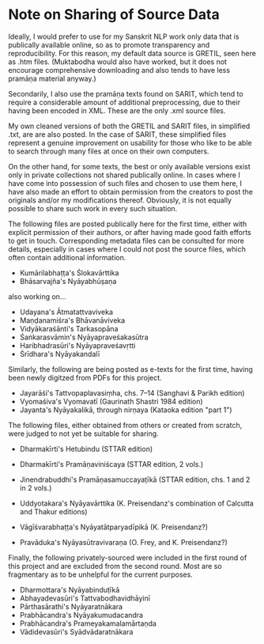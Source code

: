 # Note on Sharing of Source Data

Ideally, I would prefer to use for my Sanskrit NLP work only data that is publically available online, so as to promote transparency and reproducibility. For this reason, my default data source is GRETIL, seen here as .htm files. (Muktabodha would also have worked, but it does not encourage comprehensive downloading and also tends to have less pramāṇa material anyway.)

Secondarily, I also use the pramāṇa texts found on SARIT, which tend to require a considerable amount of additional preprocessing, due to their having been encoded in XML. These are the only .xml source files.

My own cleaned versions of both the GRETIL and SARIT files, in simplified .txt, are are also posted. In the case of SARIT, these simplified files represent a genuine improvement on usability for those who like to be able to search through many files at once on their own computers.

On the other hand, for some texts, the best or only available versions exist only in private collections not shared publically online. In cases where I have come into possession of such files and chosen to use them here, I have also made an effort to obtain permission from the creators to post the originals and/or my modifications thereof. Obviously, it is not equally possible to share such work in every such situation.

The following files are posted publically here for the first time, either with explicit permission of their authors, or after having made good faith efforts to get in touch. Corresponding metadata files can be consulted for more details, especially in cases where I could not post the source files, which often contain additional information.

* Kumārilabhaṭṭa's Ślokavārttika
* Bhāsarvajña's Nyāyabhūṣaṇa

also working on...

* Udayana's Ātmatattvaviveka
* Maṇḍanamiśra's Bhāvanāviveka
* Vidyākaraśānti's Tarkasopāna
* Śaṅkarasvāmin's Nyāyapraveśakasūtra
* Haribhadrasūri's Nyāyapraveśavṛtti
* Śrīdhara's Nyāyakandalī

Similarly, the following are being posted as e-texts for the first time, having been newly digitzed from PDFs for this project.

* Jayarāśi's Tattvopaplavasiṃha, chs. 7–14 (Sanghavi & Parikh edition)
* Vyomaśiva's Vyomavatī (Gaurinath Shastri 1984 edition)
* Jayanta's Nyāyakalikā, through nirṇaya (Kataoka edition "part 1")

The following files, either obtained from others or created from scratch, were judged to not yet be suitable for sharing.

* Dharmakīrti's Hetubindu (STTAR edition)
* Dharmakīrti's Pramāṇaviniścaya (STTAR edition, 2 vols.)
* Jinendrabuddhi's Pramāṇasamuccayaṭīkā (STTAR edition, chs. 1 and 2 in 2 vols.)

* Uddyotakara's Nyāyavārttika (K. Preisendanz's combination of Calcutta and Thakur editions)
* Vāgīśvarabhaṭṭa's Nyāyatātparyadīpikā (K. Preisendanz?)
* Pravāduka's Nyāyasūtravivaraṇa (O. Frey, and K. Preisendanz?)

Finally, the following privately-sourced were included in the first round of this project and are excluded from the second round. Most are so fragmentary as to be unhelpful for the current purposes.

* Dharmottara's Nyāyabinduṭīkā
* Abhayadevasūri's Tattvabodhavidhāyinī
* Pārthasārathi's Nyāyaratnākara
* Prabhācandra's Nyāyakumudacandra
* Prabhācandra's Prameyakamalamārtaṇda
* Vādidevasūri's Syādvādaratnākara